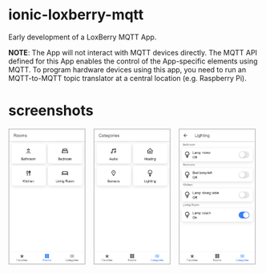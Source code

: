 # ionic-loxberry-mqtt

Early development of a LoxBerry MQTT App.

**NOTE**: The App will not interact with MQTT devices directly. The MQTT API defined for this App enables the control of the App-specific elements using MQTT. To program hardware devices using this app, you need to run an MQTT-to-MQTT topic translator at a central location (e.g. Raspberry Pi).

# screenshots

<div>
<img src="screenshots/screenshot_rooms.png" style="width:150px; border: 2px solid #ccc;">
&nbsp;&nbsp;
<img src="screenshots/screenshot_categories.png"  style="width:150px; border: 2px solid #ccc;">
&nbsp;&nbsp;
<img src="screenshots/screenshot_lighting.png" style="width:150px;border: 2px solid #ccc;">
</div>
